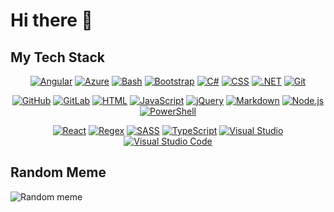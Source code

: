 <!-- markdownlint-disable-file MD033 -->

# Hi there 👋

## My Tech Stack

<p align="center">
  <a href="https://angular.io"><img alt="Angular" title="Angular" src="https://skillicons.dev/icons?i=angular" /></a>
  <a href="https://azure.microsoft.com"><img alt="Azure" title="Azure" src="https://skillicons.dev/icons?i=azure" /></a>
  <a href="https://www.gnu.org/software/bash"><img alt="Bash" title="Bash" src="https://skillicons.dev/icons?i=bash" /></a>
  <a href="https://getbootstrap.com"><img alt="Bootstrap" title="Bootstrap" src="https://skillicons.dev/icons?i=bootstrap" /></a>
  <a href="https://docs.microsoft.com/en-us/dotnet/csharp"><img alt="C#" title="C#" src="https://skillicons.dev/icons?i=cs" /></a>
  <a href="https://developer.mozilla.org/en-US/docs/Web/CSS"><img alt="CSS" title="CSS" src="https://skillicons.dev/icons?i=css" /></a>
  <a href="https://dotnet.microsoft.com"><img alt=".NET" title=".NET" src="https://skillicons.dev/icons?i=dotnet" /></a>
  <a href="https://git-scm.com"><img alt="Git" title="Git" src="https://skillicons.dev/icons?i=git" /></a>
</p>
<p align="center">
  <a href="https://github.com"><img alt="GitHub" title="GitHub" src="https://skillicons.dev/icons?i=github" /></a>
  <a href="https://about.gitlab.com"><img alt="GitLab" title="GitLab" src="https://skillicons.dev/icons?i=gitlab" /></a>
  <a href="https://developer.mozilla.org/en-US/docs/Web/HTML"><img alt="HTML" title="HTML" src="https://skillicons.dev/icons?i=html" /></a>
  <a href="https://developer.mozilla.org/en-US/docs/Web/JavaScript"><img alt="JavaScript" title="JavaScript" src="https://skillicons.dev/icons?i=js" /></a>
  <a href="https://jquery.com"><img alt="jQuery" title="jQuery" src="https://skillicons.dev/icons?i=jquery" /></a>
  <a href="https://en.wikipedia.org/wiki/Markdown"><img alt="Markdown" title="Markdown" src="https://skillicons.dev/icons?i=md" /></a>
  <a href="https://nodejs.org"><img alt="Node.js" title="Node.js" src="https://skillicons.dev/icons?i=nodejs" /></a>
  <a href="https://docs.microsoft.com/en-us/powershell"><img alt="PowerShell" title="PowerShell" src="https://skillicons.dev/icons?i=powershell" /></a>
</p>
<p align="center">
  <a href="https://reactjs.org/"><img alt="React" title="React" src="https://skillicons.dev/icons?i=react" /></a>
  <a href="https://en.wikipedia.org/wiki/Regular_expression"><img alt="Regex" title="Regex" src="https://skillicons.dev/icons?i=regex" /></a>
  <a href="https://sass-lang.com"><img alt="SASS" title="SASS" src="https://skillicons.dev/icons?i=sass" /></a>
  <a href="https://www.typescriptlang.org"><img alt="TypeScript" title="TypeScript" src="https://skillicons.dev/icons?i=ts" /></a>
  <a href="https://visualstudio.microsoft.com"><img alt="Visual Studio" title="Visual Studio" src="https://skillicons.dev/icons?i=visualstudio" /></a>
  <a href="https://code.visualstudio.com"><img alt="Visual Studio Code" title="Visual Studio Code" src="https://skillicons.dev/icons?i=vscode" /></a>
</p>

## Random Meme

![Random meme](https://random-memer.herokuapp.com/)
